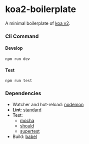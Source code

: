 # koa2-boilerplate

A minimal boilerplate of [koa v2](https://github.com/koajs/koa/issues/533).

### Cli Command

#### Develop

    npm run dev

#### Test

    npm run test


### Dependencies

- Watcher and hot-reload: [nodemon](http://nodemon.io/)
- **Lint**: [standard](https://github.com/feross/standard)
- Test:
    + [mocha](https://mochajs.org/)
    + [should](https://github.com/tj/should.js/)
    + [supertest](https://github.com/visionmedia/supertest)
- Build: [babel]()
